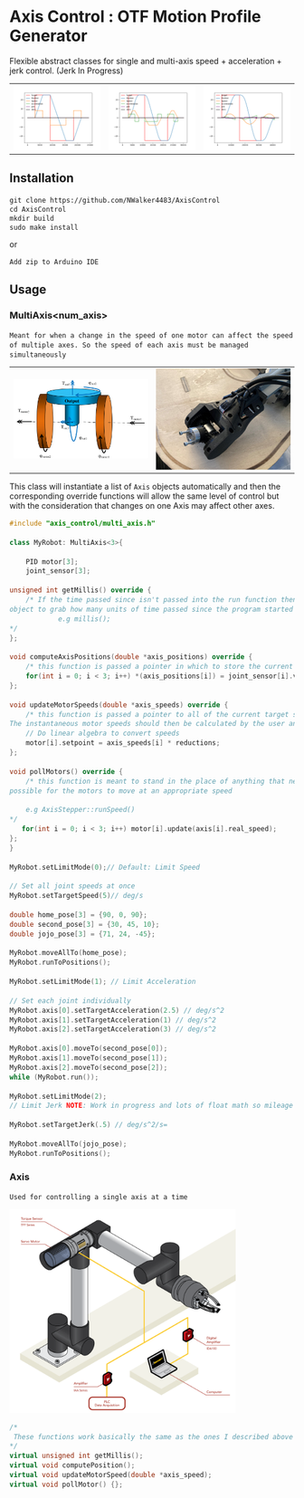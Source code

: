 # Axis Control : OTF Motion Profile Generator

Flexible abstract classes for single and multi-axis speed + acceleration + jerk control. (Jerk In Progress)

|                                        |                                        |                                        |
| -------------------------------------- | -------------------------------------- | -------------------------------------- |
| <img src="imgs/foo1.png" width= "500"> | <img src="imgs/foo2.png" width= "500"> | <img src="imgs/foo3.png" width= "500"> |

## Installation

```
git clone https://github.com/NWalker4483/AxisControl
cd AxisControl
mkdir build
sudo make install
```

or

```
Add zip to Arduino IDE
```

## Usage

### MultiAxis<num_axis>

`Meant for when a change in the speed of one motor can affect the speed of multiple axes. So the speed of each axis must be managed simultaneously`

|                                                      |                                           |
| ---------------------------------------------------- | ----------------------------------------- |
| <img src="imgs/Differential-drive.png" width= "300"> | <img src="imgs/wrists.jpeg" width= "300"> |

This class will instantiate a list of `Axis` objects automatically and then the corresponding override functions will allow the same level of control but with the consideration that changes on one Axis may affect other axes.

```cpp
#include "axis_control/multi_axis.h"

class MyRobot: MultiAxis<3>{

    PID motor[3];
    joint_sensor[3];

unsigned int getMillis() override {
    /* If the time passed since isn't passed into the run function then this allows the
object to grab how many units of time passed since the program started and compute speed + acceleration.
            e.g millis();
*/
};

void computeAxisPositions(double *axis_positions) override {
    /* this function is passed a pointer in which to store the current position of each controlled axis in order */
    for(int i = 0; i < 3; i++) *(axis_positions[i]) = joint_sensor[i].value;
};

void updateMotorSpeeds(double *axis_speeds) override {
    /* this function is passed a pointer to all of the current target speeds that each axis should attempt to achieve.
The instantaneous motor speeds should then be calculated by the user and applied for proper control*/
    // Do linear algebra to convert speeds
    motor[i].setpoint = axis_speeds[i] * reductions;
};

void pollMotors() override {
    /* this function is meant to stand in the place of anything that needs to be called as often as
possible for the motors to move at an appropriate speed

    e.g AxisStepper::runSpeed()
*/
   for(int i = 0; i < 3; i++) motor[i].update(axis[i].real_speed);
};
}

MyRobot.setLimitMode(0);// Default: Limit Speed

// Set all joint speeds at once
MyRobot.setTargetSpeed(5)// deg/s

double home_pose[3] = {90, 0, 90};
double second_pose[3] = {30, 45, 10};
double jojo_pose[3] = {71, 24, -45};

MyRobot.moveAllTo(home_pose);
MyRobot.runToPositions();

MyRobot.setLimitMode(1); // Limit Acceleration

// Set each joint individually
MyRobot.axis[0].setTargetAcceleration(2.5) // deg/s^2
MyRobot.axis[1].setTargetAcceleration(1) // deg/s^2
MyRobot.axis[2].setTargetAcceleration(3) // deg/s^2

MyRobot.axis[0].moveTo(second_pose[0]);
MyRobot.axis[1].moveTo(second_pose[1]);
MyRobot.axis[2].moveTo(second_pose[2]);
while (MyRobot.run());

MyRobot.setLimitMode(2);
// Limit Jerk NOTE: Work in progress and lots of float math so mileage may vary on arduinos

MyRobot.setTargetJerk(.5) // deg/s^2/s=

MyRobot.moveAllTo(jojo_pose);
MyRobot.runToPositions();

```

### Axis

`Used for controlling a single axis at a time`

<img src="imgs/collab.png" width= "400">

```cpp
/*
 These functions work basically the same as the ones I described above but for a single access it's not necessary to try and override these if you just want to use the MultiAxis class.
*/
virtual unsigned int getMillis();
virtual void computePosition();
virtual void updateMotorSpeed(double *axis_speed);
virtual void pollMotor() {};
```


